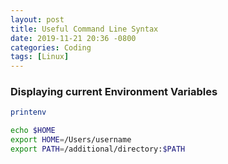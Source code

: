 ```yaml
---
layout: post
title: Useful Command Line Syntax
date: 2019-11-21 20:36 -0800
categories: Coding
tags: [Linux]
---
```


### Displaying current Environment Variables
```bash
printenv
```


```bash
echo $HOME
export HOME=/Users/username
export PATH=/additional/directory:$PATH
```
